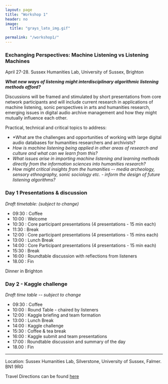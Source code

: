 ```yaml
---
layout: page
title: "Workshop 1"
header: no
image:
  title: "grays_lato_img.gif"

permalink: "/workshop1/"
---
```



### Exchanging Perspectives: Machine Listening vs Listening Machines
April 27-28. Sussex Humanities Lab, University of Sussex, Brighton

***What new ways of listening might interdisciplinary algorithmic listening methods afford?***


 Discussions will be framed and stimulated by short presentations from core network participants and will include current research in applications of machine listening, sonic perspectives in arts and humanities research, emerging issues in digital audio archive management and how they might mutually influence each other.

Practical, technical and critical topics to address:
* *What are the challenges and opportunities of working with large digital audio databases for humanities researchers and archivists?
* *How is machine listening being applied in other areas of research and culture and what can we learn from this?*
* *What issues arise in importing machine listening and learning methods directly from the information sciences into humanities research?*
* *How might critical insights from the humanities -- media archeology, sensory ethnography, sonic sociology etc. - inform the design of future listening algorithms?*  

### Day 1 Presentations & discussion

*Draft timetable: (subject to change)*
+ 09:30 : Coffee
+ 10:00 : Welcome
+ 10:30 : Core participant presentations (4 presentations - 15 min each)
+ 11:30 : Break
+ 12:00 : Core participant presentations (4 presentations - 15 mins each)
+ 13:00 : Lunch Break
+ 14:00 : Core Participant presentations (4 presentations - 15 min each)
+ 15:30 : Break
+ 16:00 : Roundtable discussion with reflections from listeners
+ 18.00 : Fin

Dinner in Brighton


### Day 2 - Kaggle challenge

*Draft time table -- subject to change*
+ 09:30 : Coffee
+ 10:00 : Round Table - chaired by listeners
+ 12:00 : Kaggle briefing and team formation
+ 13:00 : Lunch Break
+ 14:00 : Kaggle challenge
+ 15:30 : Coffee & tea break
+ 16:00 : Kaggle submit and team presentations
+ 17:00 : Roundtable discussion and summary of the day
+ 18.00 : Fin


----

Location: Sussex Humanities Lab, Silverstone, University of Sussex, Falmer. BN1 9RG

Travel Directions can be found [here](http://www.sussex.ac.uk/about/directions)
